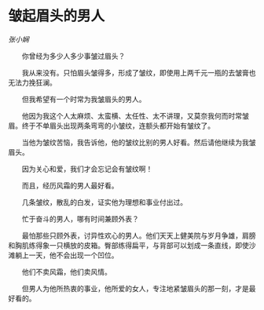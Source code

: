 # 皱起眉头的男人

*张小娴*

　　你曾经为多少人多少事皱过眉头？

　　我从来没有。只怕眉头皱得多，形成了皱纹，即使用上两千元一瓶的去皱膏也无法力挽狂澜。

　　但我希望有一个时常为我皱眉头的男人。

　　他因为我这个人太麻烦、太蛮横、太任性、太不讲理，又莫奈我何而时常皱眉。终于不单眉头出现两条弯弯的小皱纹，连额头都开始有皱纹了。

　　当他为皱纹苦恼，我告诉他，他的皱纹比别的男人好看。然后请他继续为我皱眉头。

　　因为关心和爱，我们才会忘记会有皱纹啊！

　　而且，经历风霜的男人最好看。

　　几条皱纹，散乱的白发，证实他为理想和事业付出过。

　　忙于奋斗的男人，哪有时间兼顾外表？

　　最怕那些只顾外表，讨异性欢心的男人。他们天天上健美院与岁月争雄，肩膀和胸肌练得象一只横放的皮箱。臀部练得扁平，与背部可以划成一条直线，即使沙滩躺上一天，他不会出现一个凹位。

　　他们不卖风霜，他们卖风情。

　　但男人为他所热衷的事业，他所爱的女人，专注地紧皱眉头的那一刻，才是最好看的。